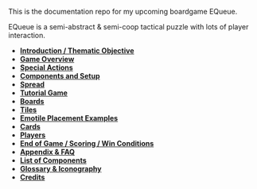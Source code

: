 This is the documentation repo for my upcoming boardgame EQueue. 

EQueue is a semi-abstract & semi-coop tactical puzzle with lots of player interaction.

- **[Introduction / Thematic Objective](01-Introduction)**
- **[Game Overview](02-Game-Overview)**
- **[Special Actions](03-Special-Actions)**
- **[Components and Setup](04-Components-and-Setup)**
- **[Spread](05-Spread)**
- **[Tutorial Game](06-Tutorial-Game)**
- **[Boards](07-Boards)**
- **[Tiles](08-Tiles)**
- **[Emotile Placement Examples](09-Emotile-Placement-Examples)**
- **[Cards](10-Cards)**
- **[Players](11-Players-and-Personas.md)**
- **[End of Game / Scoring / Win Conditions](12-Endgame&Scoring&Win-Conditions)**
- **[Appendix & FAQ](13-Appendix&FAQ)**
- **[List of Components](14-List-of-Components)**
- **[Glossary & Iconography](15-Glossary&Iconography)**
- **[Credits](16-Credits)**
